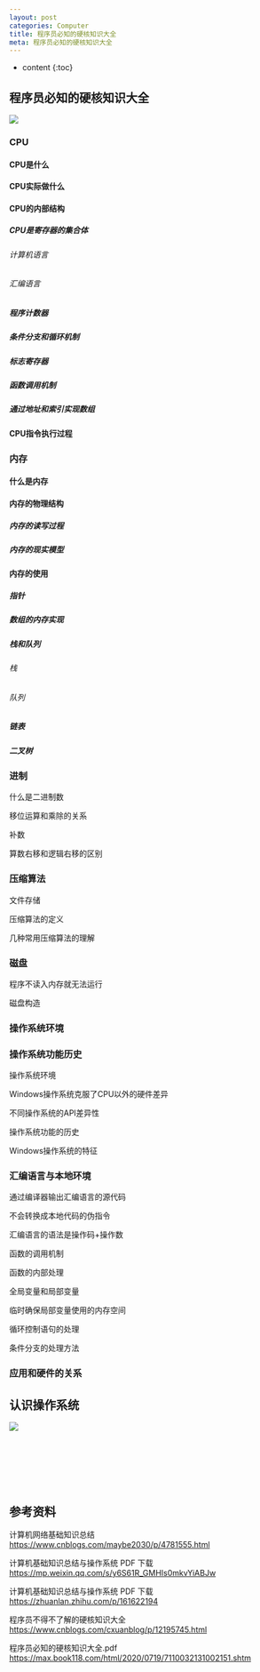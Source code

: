 ```yaml
---
layout: post
categories: Computer
title: 程序员必知的硬核知识大全
meta: 程序员必知的硬核知识大全
---
```

* content
{:toc}

## 程序员必知的硬核知识大全

![]({{site.baseurl}}/images/20210917/20210917103136.png)

### CPU

#### CPU是什么

#### CPU实际做什么

#### CPU的内部结构

##### CPU是寄存器的集合体

###### 计算机语言

###### 汇编语言

##### 程序计数器

##### 条件分支和循环机制

##### 标志寄存器

##### 函数调用机制

##### 通过地址和索引实现数组

#### CPU指令执行过程
    
### 内存

#### 什么是内存

#### 内存的物理结构

##### 内存的读写过程

##### 内存的现实模型

#### 内存的使用

##### 指针

##### 数组的内存实现

##### 栈和队列

###### 栈

###### 队列

##### 链表

##### 二叉树

### 进制

什么是二进制数

移位运算和乘除的关系

补数

算数右移和逻辑右移的区别

### 压缩算法

文件存储

压缩算法的定义

几种常用压缩算法的理解

### 磁盘

程序不读入内存就无法运行

磁盘构造

### 操作系统环境



### 操作系统功能历史

操作系统环境

Windows操作系统克服了CPU以外的硬件差异

不同操作系统的API差异性

操作系统功能的历史

Windows操作系统的特征

### 汇编语言与本地环境

通过编译器输出汇编语言的源代码

不会转换成本地代码的伪指令

汇编语言的语法是操作码+操作数

函数的调用机制

函数的内部处理

全局变量和局部变量

临时确保局部变量使用的内存空间

循环控制语句的处理

条件分支的处理方法

### 应用和硬件的关系




## 认识操作系统

![]({{site.baseurl}}/images/20210917/20210917103138.png)




<br/><br/><br/><br/><br/>
## 参考资料

计算机网络基础知识总结 <https://www.cnblogs.com/maybe2030/p/4781555.html>

计算机基础知识总结与操作系统 PDF 下载 <https://mp.weixin.qq.com/s/y6S61R_GMHIs0mkvYiABJw>

计算机基础知识总结与操作系统 PDF 下载 <https://zhuanlan.zhihu.com/p/161622194>

程序员不得不了解的硬核知识大全 <https://www.cnblogs.com/cxuanblog/p/12195745.html>

程序员必知的硬核知识大全.pdf <https://max.book118.com/html/2020/0719/7110032131002151.shtm>


